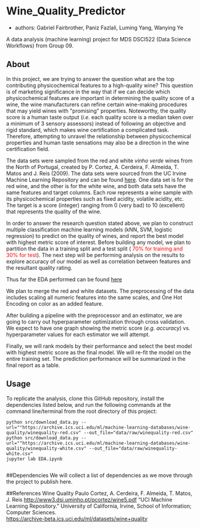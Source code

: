 # Wine_Quality_Predictor

- authors: Gabriel Fairbrother, Paniz Fazlali, Luming Yang, Wanying Ye

A data analysis (machine learning) project for MDS DSCI522 (Data Science Workflows) from Group 09.

## About

In this project, we are trying to answer the question what are the top contributing physicochemical features to a high-quality wine? This question is of marketing significance in the way that if we can decide which physicochemical features are important in determining the quality score of a wine, the wine manufacturers can refine certain wine-making procedures that may yield wines with "promising" properties. Noteworthy, the quality score is a human taste output (_i.e._ each quality score is a median taken over a minimum of 3 sensory assessors) instead of following an objective and rigid standard, which makes wine certification a complicated task. Therefore, attempting to unravel the relationship between physicochemical properties and human taste sensations may also be a direction in the wine certification field.


The data sets were sampled from the red and white _vinho verde_ wines from the North of Portugal, created by P. Cortez, A. Cerdeira, F. Almeida, T. Matos and J. Reis (2009). The data sets were sourced from the UC Irvine Machine Learning Repository and can be found [here](https://archive-beta.ics.uci.edu/ml/datasets/wine+quality). One data set is for the red wine, and the other is for the white wine, and both data sets have the same features and target columns. Each row represents a wine sample with its physicochemical properties such as fixed acidity, volatile acidity, etc. The target is a score (integer) ranging from 0 (very bad) to 10 (excellent) that represents the quality of the wine. 


In order to answer the research question stated above, we plan to construct multiple classification machine learning models (kNN, SVM, logistic regression) to predict on the quality of wines, and report the best model with highest metric score of interest. Before building any model, we plan to partition the data in a training split and a test split (<font color=red> 70% for training and 30% for test</font>). The next step will be performing analysis on the results to explore accuracy of our model as well as correlation between features and the resultant quality rating. 

Thus far the EDA performed can be found [here](https://github.com/UBC-MDS/DSCI_522_group09_Wine_Quality_Predictor/tree/main/src/EDA.ipynb) 

We plan to merge the red and white datasets. The preprocessing of the data includes scaling all numeric features into the same scales, and One Hot Encoding on color as an added feature.
  
After building a pipeline with the preprocessor and an estimator, we are going to carry out hyperparameter optimization through cross validation. We expect to have one graph showing the metric score (_e.g. accuracy_) vs. hyperparameter values for each estimator we will attempt. 

Finally, we will rank models by their performance and select the best model with highest metric score as the final model. We will re-fit the model on the entire training set. The prediction performance will be summarized in the final report as a table.


## Usage
To replicate the analysis, clone this GitHub repository, install the dependencies listed below, and run the following commands at the command line/terminal from the root directory of this project:
```
python src/download_data.py --url=""https://archive.ics.uci.edu/ml/machine-learning-databases/wine-quality/winequality-red.csv" --out_file="data/raw/winequality-red.csv"
python src/download_data.py --url=""https://archive.ics.uci.edu/ml/machine-learning-databases/wine-quality/winequality-white.csv" --out_file="data/raw/winequality-white.csv"
jupyter lab EDA.ipynb
  
```  
##Dependencies
  We will collect a list of dependencies as we move through the project to publish here.

##References
Wine Quality 
Paulo Cortez, A. Cerdeira, F. Almeida, T. Matos, J. Reis
http://www3.dsi.uminho.pt/pcortez/wine5.pdf
“UCI Machine Learning Repository.” University of California, Irvine, School of Information; Computer Sciences.    
  https://archive-beta.ics.uci.edu/ml/datasets/wine+quality
